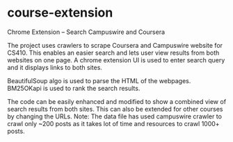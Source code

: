 # course-extension
Chrome Extension – Search Campuswire and Coursera

The project uses crawlers to scrape Coursera and Campuswire website for CS410. This enables an easier search and lets user view results from both websites on one page.
A chrome extension UI is used to enter search query and it displays links to both sites.

BeautifulSoup algo is used to parse the HTML of the webpages.
BM25OKapi is used to rank the search results.

The code can be easily enhanced and modified to show a combined view of search results from both sites.
This can also be extended for other courses by changing the URLs.
Note: The data file has used campuswire crawler to crawl only ~200 posts as it takes lot of time and resources to crawl 1000+ posts.
